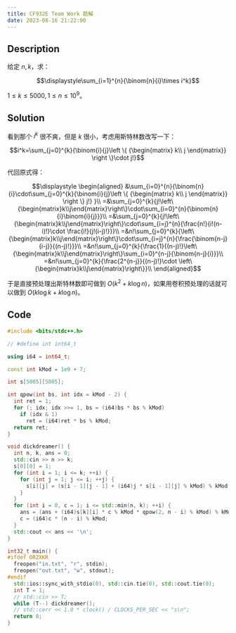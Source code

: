 ```yaml
---
title: CF932E Team Work 题解
date: 2023-08-16 21:22:00
---
```


## Description

给定 $n,k$，求：

$$\displaystyle\sum_{i=1}^{n}{\binom{n}{i}\times i^k}$$

$1\leq k\leq 5000,1\leq n\leq 10^9$。

## Solution

看到那个 $i^k$ 很不爽，但是 $k$ 很小，考虑用斯特林数改写一下：

$$i^k=\sum_{j=0}^{k}{\binom{i}{j}\left \{ {\begin{matrix} k\\ j \end{matrix}} \right \}\cdot j!}$$

代回原式得：

$$\displaystyle
\begin{aligned}
&\sum_{i=0}^{n}{\binom{n}{i}\cdot\sum_{j=0}^{k}{\binom{i}{j}\left \{ {\begin{matrix} k\\ j \end{matrix}} \right \} j!} }\\
=&\sum_{j=0}^{k}{j!\left\{\begin{matrix}k\\j\end{matrix}\right\}\cdot\sum_{i=0}^{n}{\binom{n}{i}\binom{i}{j}}}\\
=&\sum_{j=0}^{k}{j!\left\{\begin{matrix}k\\j\end{matrix}\right\}\cdot\sum_{i=j}^{n}{\frac{n!}{i!(n-i)!}\cdot \frac{i!}{j!(i-j)!}}}\\
=&n!\sum_{j=0}^{k}{\left\{\begin{matrix}k\\j\end{matrix}\right\}\cdot\sum_{i=j}^{n}{\frac{\binom{n-j}{i-j}}{(n-j)!}}}\\
=&n!\sum_{j=0}^{k}{\frac{1}{(n-j)!}\left\{\begin{matrix}k\\j\end{matrix}\right\}\sum_{i=0}^{n-j}{\binom{n-j}{i}}}\\
=&n!\sum_{j=0}^{k}{\frac{2^{n-j}}{(n-j)!}\cdot \left\{\begin{matrix}k\\j\end{matrix}\right\}}\\
\end{aligned}$$

于是直接预处理出斯特林数即可做到 $O(k^2+k\log n)$，如果用卷积预处理的话就可以做到 $O(k\log k+k\log n)$。

## Code

```cpp
#include <bits/stdc++.h>

// #define int int64_t

using i64 = int64_t;

const int kMod = 1e9 + 7;

int s[5005][5005];

int qpow(int bs, int idx = kMod - 2) {
  int ret = 1;
  for (; idx; idx >>= 1, bs = (i64)bs * bs % kMod)
    if (idx & 1)
      ret = (i64)ret * bs % kMod;
  return ret;
}

void dickdreamer() {
  int n, k, ans = 0;
  std::cin >> n >> k;
  s[0][0] = 1;
  for (int i = 1; i <= k; ++i) {
    for (int j = 1; j <= i; ++j) {
      s[i][j] = (s[i - 1][j - 1] + (i64)j * s[i - 1][j] % kMod) % kMod;
    }
  }
  for (int i = 0, c = 1; i <= std::min(n, k); ++i) {
    ans = (ans + (i64)s[k][i] * c % kMod * qpow(2, n - i) % kMod) % kMod;
    c = (i64)c * (n - i) % kMod;
  }
  std::cout << ans << '\n';
}

int32_t main() {
#ifdef ORZXKR
  freopen("in.txt", "r", stdin);
  freopen("out.txt", "w", stdout);
#endif
  std::ios::sync_with_stdio(0), std::cin.tie(0), std::cout.tie(0);
  int T = 1;
  // std::cin >> T;
  while (T--) dickdreamer();
  // std::cerr << 1.0 * clock() / CLOCKS_PER_SEC << "s\n";
  return 0;
}
```